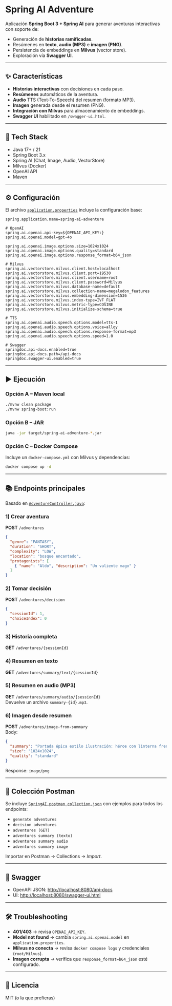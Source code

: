 # Spring AI Adventure

Aplicación **Spring Boot 3 + Spring AI** para generar aventuras interactivas con soporte de:
- Generación de **historias ramificadas**.
- Resúmenes en **texto**, **audio (MP3)** e **imagen (PNG)**.
- Persistencia de embeddings en **Milvus** (vector store).
- Exploración vía **Swagger UI**.

---

## ✨ Características

- **Historias interactivas** con decisiones en cada paso.
- **Resúmenes** automáticos de la aventura.
- **Audio** TTS (Text-To-Speech) del resumen (formato MP3).
- **Imagen** generada desde el resumen (PNG).
- **Integración con Milvus** para almacenamiento de embeddings.
- **Swagger UI** habilitado en `/swagger-ui.html`.

---

## 🧱 Tech Stack

- Java 17+ / 21
- Spring Boot 3.x
- Spring AI (Chat, Image, Audio, VectorStore)
- Milvus (Docker)
- OpenAI API
- Maven

---

## ⚙️ Configuración

El archivo [`application.properties`](./src/main/resources/application.properties) incluye la configuración base:

```properties
spring.application.name=spring-ai-adventure

# OpenAI
spring.ai.openai.api-key=${OPENAI_API_KEY:}
spring.ai.openai.model=gpt-4o

spring.ai.openai.image.options.size=1024x1024
spring.ai.openai.image.options.quality=standard
spring.ai.openai.image.options.response_format=b64_json

# Milvus
spring.ai.vectorstore.milvus.client.host=localhost
spring.ai.vectorstore.milvus.client.port=19530
spring.ai.vectorstore.milvus.client.username=root
spring.ai.vectorstore.milvus.client.password=Milvus
spring.ai.vectorstore.milvus.database-name=default
spring.ai.vectorstore.milvus.collection-name=megalodon_features
spring.ai.vectorstore.milvus.embedding-dimension=1536
spring.ai.vectorstore.milvus.index-type=IVF_FLAT
spring.ai.vectorstore.milvus.metric-type=COSINE
spring.ai.vectorstore.milvus.initialize-schema=true

# TTS
spring.ai.openai.audio.speech.options.model=tts-1
spring.ai.openai.audio.speech.options.voice=alloy
spring.ai.openai.audio.speech.options.response-format=mp3
spring.ai.openai.audio.speech.options.speed=1.0

# Swagger
springdoc.api-docs.enabled=true
springdoc.api-docs.path=/api-docs
springdoc.swagger-ui.enabled=true
```

---

## ▶️ Ejecución

### Opción A – Maven local
```bash
./mvnw clean package
./mvnw spring-boot:run
```

### Opción B – JAR
```bash
java -jar target/spring-ai-adventure-*.jar
```

### Opción C – Docker Compose

Incluye un `docker-compose.yml` con Milvus y dependencias:

```bash
docker compose up -d
```

---

## 📚 Endpoints principales

Basado en [`AdventureController.java`](./src/main/java/ar/com/accn/adventure/controller/AdventureController.java):

### 1) Crear aventura
**POST** `/adventures`
```json
{
  "genre": "FANTASY",
  "duration": "SHORT",
  "complexity": "LOW",
  "location": "bosque encantado",
  "protagonists": [
    { "name": "Aldo", "description": "Un valiente mago" }
  ]
}
```

### 2) Tomar decisión
**POST** `/adventures/decision`
```json
{
  "sessionId": 1,
  "choiceIndex": 0
}
```

### 3) Historia completa
**GET** `/adventures/{sessionId}`

### 4) Resumen en texto
**GET** `/adventures/summary/text/{sessionId}`

### 5) Resumen en audio (MP3)
**GET** `/adventures/summary/audio/{sessionId}`  
Devuelve un archivo `summary-{id}.mp3`.

### 6) Imagen desde resumen
**POST** `/adventures/image-from-summary`  
Body:
```json
{
  "summary": "Portada épica estilo ilustración: héroe con linterna frente a una cueva luminosa",
  "size": "1024x1024",
  "quality": "standard"
}
```
Response: `image/png`

---

## 🧪 Colección Postman

Se incluye [`SpringAI.postman_collection.json`](./SpringAI.postman_collection.json) con ejemplos para todos los endpoints:

- `generate adventures`
- `decision adventures`
- `adventures (GET)`
- `adventures summary (texto)`
- `adventures summary audio`
- `adventures summary image`

Importar en Postman → Collections → *Import*.

---

## 📖 Swagger

- OpenAPI JSON: [http://localhost:8080/api-docs](http://localhost:8080/api-docs)  
- UI: [http://localhost:8080/swagger-ui.html](http://localhost:8080/swagger-ui.html)

---

## 🛠 Troubleshooting

- **401/403** → revisa `OPENAI_API_KEY`.
- **Model not found** → cambia `spring.ai.openai.model` en `application.properties`.
- **Milvus no conecta** → revisa `docker compose logs` y credenciales (`root/Milvus`).
- **Imagen corrupta** → verifica que `response_format=b64_json` esté configurado.

---

## 📜 Licencia

MIT (o la que prefieras)
